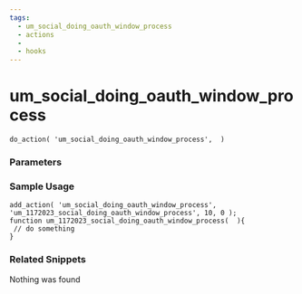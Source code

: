 ```yaml
---
tags: 
  - um_social_doing_oauth_window_process
  - actions
  - 
  - hooks
---
```

# um\_social\_doing\_oauth\_window\_process

``` php:no-line-numbers
do_action( 'um_social_doing_oauth_window_process',  )
```
<div class='hook-sep'></div>

### Parameters

<div class='hook-sep'></div>



### Sample Usage

``` php:no-line-numbers
add_action( 'um_social_doing_oauth_window_process', 'um_1172023_social_doing_oauth_window_process', 10, 0 );
function um_1172023_social_doing_oauth_window_process(  ){
 // do something
}
```
<div class='hook-sep'></div>



### Related Snippets

Nothing was found

